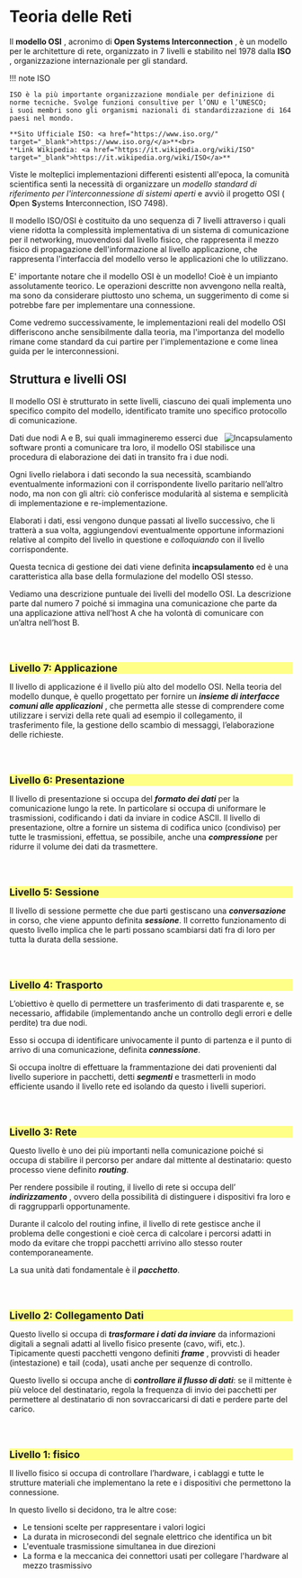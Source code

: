 # Teoria delle Reti


Il **modello OSI** , acronimo di **Open Systems Interconnection** , è un modello per le architetture di rete,
organizzato in 7 livelli e stabilito nel 1978 dalla **ISO** , organizzazione internazionale per gli standard.

!!! note ISO
    
    ISO è la più importante organizzazione mondiale per definizione di norme tecniche. Svolge funzioni consultive per l’ONU e l’UNESCO; 
    i suoi membri sono gli organismi nazionali di standardizzazione di 164 paesi nel mondo.

    **Sito Ufficiale ISO: <a href="https://www.iso.org/" target="_blank">https://www.iso.org/</a>**<br>
    **Link Wikipedia: <a href="https://it.wikipedia.org/wiki/ISO" target="_blank">https://it.wikipedia.org/wiki/ISO</a>**

Viste le molteplici implementazioni differenti esistenti all'epoca, la comunità scientifica sentì la
necessità di organizzare un *modello standard di riferimento per l'interconnessione di sistemi aperti*
e avviò il progetto OSI ( **O**pen **S**ystems **I**nterconnection, ISO 7498).

Il modello ISO/OSI è costituito da uno sequenza di 7 livelli attraverso i quali viene ridotta la
complessità implementativa di un sistema di comunicazione per il networking, muovendosi dal livello
fisico, che rappresenta il mezzo fisico di propagazione dell'informazione al livello applicazione, che
rappresenta l'interfaccia del modello verso le applicazioni che lo utilizzano.

E' importante notare che il modello OSI è un modello! Cioè è un impianto assolutamente teorico. Le
operazioni descritte non avvengono nella realtà, ma sono da considerare piuttosto uno schema, un
suggerimento di come si potrebbe fare per implementare una connessione.

Come vedremo successivamente, le implementazioni reali del modello OSI differiscono anche
sensibilmente dalla teoria, ma l'importanza del modello rimane come standard da cui partire per
l'implementazione e come linea guida per le interconnessioni.


<!-- xxxxxxxxxxxxxxxxxxxxxxxxxxxxxxxxxxxxxxxxxxxxxxxxxxxxxxxxxxxxxxxxxxxxxxxxxxxxxxxxxxxxxxxxxxxxxxxxxxxxxxxxxxxxxxxxxxx -->
## Struttura e livelli OSI

Il modello OSI è strutturato in sette livelli, ciascuno dei quali implementa uno specifico compito del
modello, identificato tramite uno specifico protocollo di comunicazione.

<img style="float: right" alt="Incapsulamento" src="../images/OSI_incapsulamento.png">

Dati due nodi A e B, sui quali immagineremo esserci due software pronti a comunicare tra loro, il
modello OSI stabilisce una procedura di elaborazione dei dati in transito fra i due nodi.

Ogni livello rielabora i dati secondo la sua necessità, scambiando eventualmente informazioni con il
corrispondente livello paritario nell’altro nodo, ma non con gli altri: ciò conferisce modularità al
sistema e semplicità di implementazione e re-implementazione.

Elaborati i dati, essi vengono dunque passati al livello successivo, che li tratterà a sua volta,
aggiungendovi eventualmente opportune informazioni relative al compito del livello in
questione e *colloquiando* con il livello corrispondente.

Questa tecnica di gestione dei dati viene definita **incapsulamento** ed è una caratteristica alla base 
della formulazione del modello OSI stesso.

Vediamo una descrizione puntuale dei livelli del modello OSI. La descrizione parte dal numero 7
poiché si immagina una comunicazione che parte da una applicazione attiva nell’host A che ha volontà
di comunicare con un’altra nell’host B.

<br>
<br>

**<div style="background:#FFFF88; font-size:1.1rem;">Livello 7: Applicazione</div>**

Il livello di applicazione é il livello più alto del modello OSI. Nella teoria del modello dunque, è quello
progettato per fornire un **_insieme di interfacce comuni alle applicazioni_** , che permetta alle stesse di
comprendere come utilizzare i servizi della rete quali ad esempio il collegamento, il trasferimento file,
la gestione dello scambio di messaggi, l’elaborazione delle richieste.

<br>
<br>

**<div style="background:#FFFF88; font-size:1.1rem;">Livello 6: Presentazione</div>**

Il livello di presentazione si occupa del **_formato dei dati_** per la comunicazione lungo la rete. In
particolare si occupa di uniformare le trasmissioni, codificando i dati da inviare in codice ASCII. Il
livello di presentazione, oltre a fornire un sistema di codifica unico (condiviso) per tutte le trasmissioni,
effettua, se possibile, anche una **_compressione_** per ridurre il volume dei dati da trasmettere.

<br>
<br>

**<div style="background:#FFFF88; font-size:1.1rem;">Livello 5: Sessione</div>**

Il livello di sessione permette che due parti gestiscano una **_conversazione_** in corso, che viene appunto
definita **_sessione_**. Il corretto funzionamento di questo livello implica che le parti possano scambiarsi
dati fra di loro per tutta la durata della sessione.

<br>
<br>

**<div style="background:#FFFF88; font-size:1.1rem;">Livello 4: Trasporto</div>**

L’obiettivo è quello di permettere un trasferimento di dati trasparente e, se necessario, affidabile
(implementando anche un controllo degli errori e delle perdite) tra due nodi.

Esso si occupa di identificare univocamente il punto di partenza e il punto di arrivo di una
comunicazione, definita **_connessione_**.

Si occupa inoltre di effettuare la frammentazione dei dati provenienti dal livello superiore in pacchetti,
detti **_segmenti_** e trasmetterli in modo efficiente usando il livello rete ed isolando da questo i livelli
superiori.

<br>
<br>

**<div style="background:#FFFF88; font-size:1.1rem;">Livello 3: Rete</div>**

Questo livello è uno dei più importanti nella comunicazione poiché si occupa di stabilire il percorso per
andare dal mittente al destinatario: questo processo viene definito **_routing_**.

Per rendere possibile il routing, il livello di rete si occupa dell’ **_indirizzamento_** , ovvero della possibilità
di distinguere i dispositivi fra loro e di raggrupparli opportunamente.

Durante il calcolo del routing infine, il livello di rete gestisce anche il problema delle congestioni e cioè
cerca di calcolare i percorsi adatti in modo da evitare che troppi pacchetti arrivino allo stesso router
contemporaneamente.

La sua unità dati fondamentale è il **_pacchetto_**.

<br>
<br>

**<div style="background:#FFFF88; font-size:1.1rem;">Livello 2: Collegamento Dati</div>**

Questo livello si occupa di **_trasformare i dati da inviare_** da informazioni digitali a segnali adatti al
livello fisico presente (cavo, wifi, etc.). Tipicamente questi pacchetti vengono definiti **_frame_** , provvisti
di header (intestazione) e tail (coda), usati anche per sequenze di controllo.

Questo livello si occupa anche di **_controllare il flusso di dati_**: se il mittente è più veloce del
destinatario, regola la frequenza di invio dei pacchetti per permettere al destinatario di non
sovraccaricarsi di dati e perdere parte del carico.

<br>
<br>

**<div style="background:#FFFF88; font-size:1.1rem;">Livello 1: fisico</div>**

Il livello fisico si occupa di controllare l’hardware, i cablaggi e tutte le strutture materiali che
implementano la rete e i dispositivi che permettono la connessione.

In questo livello si decidono, tra le altre cose:

- Le tensioni scelte per rappresentare i valori logici
- La durata in microsecondi del segnale elettrico che identifica un bit
- L'eventuale trasmissione simultanea in due direzioni
- La forma e la meccanica dei connettori usati per collegare l'hardware al mezzo trasmissivo

<br>
<br>

